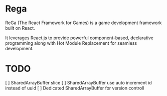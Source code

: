 # Rega

ReGa (The React Framework for Games) is a game development framework built on React.

It leverages React.js to provide powerful component-based, declarative programming along with Hot Module Replacement for seamless development.

# TODO

[ ] SharedArrayBuffer slice
[ ] SharedArrayBuffer use auto increment id instead of uuid
[ ] Dedicated SharedArrayBuffer for version controll

